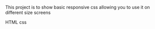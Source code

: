 This project is to show basic responsive css allowing you to use it on different size screens

HTML
css
